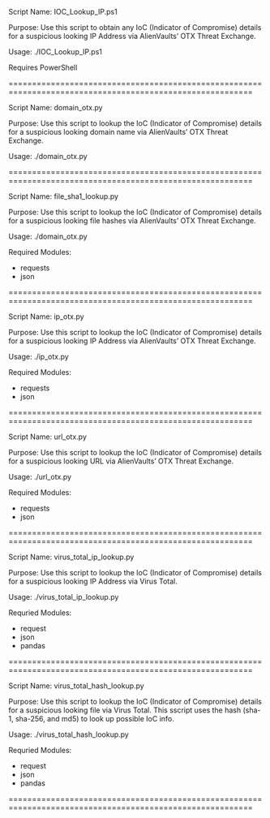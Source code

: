 Script Name: IOC_Lookup_IP.ps1

Purpose: Use this script to obtain any IoC (Indicator of Compromise) details for a suspicious looking IP Address via AlienVaults’ OTX Threat Exchange.

Usage: ./IOC_Lookup_IP.ps1

Requires PowerShell

==========================================================================================================

Script Name: domain_otx.py

Purpose: Use this script to lookup the IoC (Indicator of Compromise) details for a suspicious looking domain name via AlienVaults’ OTX Threat Exchange.

Usage: ./domain_otx.py

==========================================================================================================

Script Name: file_sha1_lookup.py

Purpose: Use this script to lookup the IoC (Indicator of Compromise) details for a suspicious looking file hashes via AlienVaults’ OTX Threat Exchange.

Usage: ./domain_otx.py

Required Modules:
  + requests
  + json

==========================================================================================================

Script Name: ip_otx.py

Purpose: Use this script to lookup the IoC (Indicator of Compromise) details for a suspicious looking IP Address via AlienVaults’ OTX Threat Exchange.

Usage: ./ip_otx.py

Required Modules:
  + requests
  + json
    
==========================================================================================================

Script Name: url_otx.py

Purpose: Use this script to lookup the IoC (Indicator of Compromise) details for a suspicious looking URL via AlienVaults’ OTX Threat Exchange.

Usage: ./url_otx.py

Required Modules:
  + requests
  + json


==========================================================================================================

Script Name: virus_total_ip_lookup.py

Purpose: Use this script to lookup the IoC (Indicator of Compromise) details for a suspicious looking IP Address via Virus Total.

Usage: ./virus_total_ip_lookup.py

Requried Modules:
  + request
  + json
  + pandas

==========================================================================================================

Script Name: virus_total_hash_lookup.py

Purpose: Use this script to lookup the IoC (Indicator of Compromise) details for a suspicious looking file via Virus Total. This sscript uses the hash (sha-1, sha-256, and md5) to look up possible IoC info.

Usage: ./virus_total_hash_lookup.py

Requried Modules:
  + request
  + json
  + pandas

==========================================================================================================
